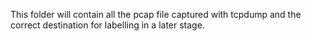 This folder will contain all the pcap file captured with tcpdump and the correct destination for labelling in a later stage.
